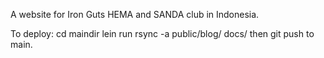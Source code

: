 A website for Iron Guts HEMA and SANDA club in Indonesia.

To deploy:
cd maindir
lein run
rsync -a public/blog/ docs/
    then git push to main.
